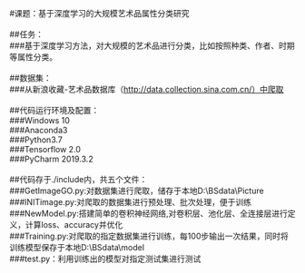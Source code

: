 #课题：基于深度学习的大规模艺术品属性分类研究<br>
<br>
##任务：<br>
###基于深度学习方法，对大规模的艺术品进行分类，比如按照种类、作者、时期等属性分类。<br>
<br>
##数据集：<br>
###从新浪收藏-艺术品数据库（http://data.collection.sina.com.cn/）中爬取<br>
<br>
##代码运行环境及配置：<br>
###Windows 10<br>
###Anaconda3<br>
###Python3.7<br>
###Tensorflow 2.0<br>
###PyCharm 2019.3.2<br>
<br>
##代码存于./include内，共五个文件：<br>
###GetImageGO.py:对数据集进行爬取，储存于本地D:\BSdata\Picture<br>
###INITimage.py:对爬取的数据集进行预处理、批次处理，便于训练<br>
###NewModel.py:搭建简单的卷积神经网络,对卷积层、池化层、全连接层进行定义，计算loss、accuracy并优化<br>
###Training.py:对爬取的指定数据集进行训练，每100步输出一次结果，同时将训练模型保存于本地D:\BSdata\model<br>
###test.py：利用训练出的模型对指定测试集进行测试<br>
